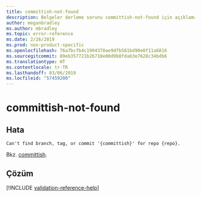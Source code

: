 ```yaml
---
title: committish-not-found
description: Belgeler derleme sorunu committish-not-found için açıklama ve çözüm
author: meganbradley
ms.author: mbradley
ms.topic: error-reference
ms.date: 2/26/2019
ms.prod: non-product-specific
ms.openlocfilehash: 76a7bcfb4c1994370ae9dfb581bd90e0f11a6816
ms.sourcegitcommit: 89eb357721b26710e00d9b8fdab3e7628c34bdb6
ms.translationtype: HT
ms.contentlocale: tr-TR
ms.lasthandoff: 03/06/2019
ms.locfileid: "57459200"
---
```

# <a name="committish-not-found"></a>committish-not-found

## <a name="error"></a>Hata

`Can't find branch, tag, or commit '{committish}' for repo {repo}.`

Bkz. [committish](https://git-scm.com/docs/gitglossary#gitglossary-aiddefcommit-ishacommit-ishalsocommittish).

## <a name="resolution"></a>Çözüm

<!--make sure to add this file to your includes folder and verify the path-->
[!INCLUDE [validation-reference-help](includes/validation-reference-help.md)]
